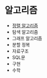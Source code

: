 # 알고리즘

- [정렬 알고리즘](https://github.com/olppaemi/algo/tree/main/Sorting_Algorithms)
- 탐색 알고리즘
- 그래프 알고리즘
- 분할 정복
- 자료구조
- SQL문
- 구현
- 수학
